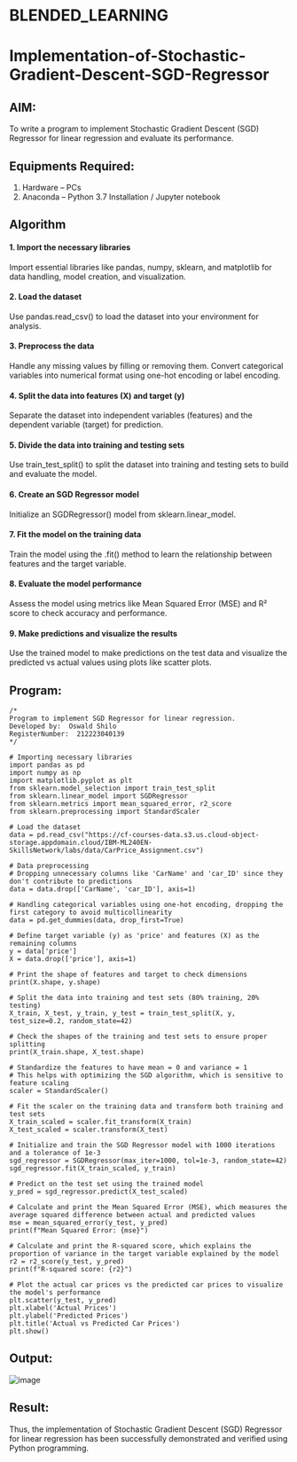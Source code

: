 # BLENDED_LEARNING
# Implementation-of-Stochastic-Gradient-Descent-SGD-Regressor

## AIM:
To write a program to implement Stochastic Gradient Descent (SGD) Regressor for linear regression and evaluate its performance.

## Equipments Required:
1. Hardware – PCs
2. Anaconda – Python 3.7 Installation / Jupyter notebook

## Algorithm
#### 1. Import the necessary libraries
Import essential libraries like pandas, numpy, sklearn, and matplotlib for data handling, model creation, and visualization.

#### 2. Load the dataset
Use pandas.read_csv() to load the dataset into your environment for analysis.

#### 3. Preprocess the data
Handle any missing values by filling or removing them.
Convert categorical variables into numerical format using one-hot encoding or label encoding.

#### 4. Split the data into features (X) and target (y)
Separate the dataset into independent variables (features) and the dependent variable (target) for prediction.

#### 5. Divide the data into training and testing sets
Use train_test_split() to split the dataset into training and testing sets to build and evaluate the model.
#### 6. Create an SGD Regressor model
Initialize an SGDRegressor() model from sklearn.linear_model.


#### 7. Fit the model on the training data
Train the model using the .fit() method to learn the relationship between features and the target variable.


#### 8. Evaluate the model performance
Assess the model using metrics like Mean Squared Error (MSE) and R² score to check accuracy and performance.


#### 9. Make predictions and visualize the results
Use the trained model to make predictions on the test data and visualize the predicted vs actual values using plots like scatter plots.

## Program:
```
/*
Program to implement SGD Regressor for linear regression.
Developed by:  Oswald Shilo
RegisterNumber:  212223040139
*/
```

```
# Importing necessary libraries
import pandas as pd
import numpy as np
import matplotlib.pyplot as plt
from sklearn.model_selection import train_test_split
from sklearn.linear_model import SGDRegressor
from sklearn.metrics import mean_squared_error, r2_score
from sklearn.preprocessing import StandardScaler

# Load the dataset
data = pd.read_csv("https://cf-courses-data.s3.us.cloud-object-storage.appdomain.cloud/IBM-ML240EN-SkillsNetwork/labs/data/CarPrice_Assignment.csv")

# Data preprocessing
# Dropping unnecessary columns like 'CarName' and 'car_ID' since they don't contribute to predictions
data = data.drop(['CarName', 'car_ID'], axis=1)

# Handling categorical variables using one-hot encoding, dropping the first category to avoid multicollinearity
data = pd.get_dummies(data, drop_first=True)

# Define target variable (y) as 'price' and features (X) as the remaining columns
y = data['price']
X = data.drop(['price'], axis=1)

# Print the shape of features and target to check dimensions
print(X.shape, y.shape)

# Split the data into training and test sets (80% training, 20% testing)
X_train, X_test, y_train, y_test = train_test_split(X, y, test_size=0.2, random_state=42)

# Check the shapes of the training and test sets to ensure proper splitting
print(X_train.shape, X_test.shape)

# Standardize the features to have mean = 0 and variance = 1
# This helps with optimizing the SGD algorithm, which is sensitive to feature scaling
scaler = StandardScaler()

# Fit the scaler on the training data and transform both training and test sets
X_train_scaled = scaler.fit_transform(X_train)
X_test_scaled = scaler.transform(X_test)

# Initialize and train the SGD Regressor model with 1000 iterations and a tolerance of 1e-3
sgd_regressor = SGDRegressor(max_iter=1000, tol=1e-3, random_state=42)
sgd_regressor.fit(X_train_scaled, y_train)

# Predict on the test set using the trained model
y_pred = sgd_regressor.predict(X_test_scaled)

# Calculate and print the Mean Squared Error (MSE), which measures the average squared difference between actual and predicted values
mse = mean_squared_error(y_test, y_pred)
print(f"Mean Squared Error: {mse}")

# Calculate and print the R-squared score, which explains the proportion of variance in the target variable explained by the model
r2 = r2_score(y_test, y_pred)
print(f"R-squared score: {r2}")

# Plot the actual car prices vs the predicted car prices to visualize the model's performance
plt.scatter(y_test, y_pred)
plt.xlabel('Actual Prices')
plt.ylabel('Predicted Prices')
plt.title('Actual vs Predicted Car Prices')
plt.show()

```

## Output:

![image](https://github.com/user-attachments/assets/c6ebfc44-9a91-4972-ae2f-033905c07b44)



## Result:
Thus, the implementation of Stochastic Gradient Descent (SGD) Regressor for linear regression has been successfully demonstrated and verified using Python programming.
